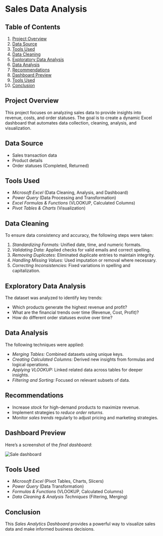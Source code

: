 # Sales Data Analysis 

##  Table of Contents  
1. [Project Overview](#project-overview)  
2. [Data Source](#data-source)  
3. [Tools Used](#tools-used)  
4. [Data Cleaning](#data-cleaning)  
5. [Exploratory Data Analysis](#exploratory-data-analysis)  
6. [Data Analysis](#data-analysis)  
7. [Recommendations](#recommendations)  
8. [Dashboard Preview](#dashboard-preview)  
9. [Tools Used](#tools-used)
10.  [Conclusion](#conclusion)

##  Project Overview  
This project focuses on analyzing sales data to provide insights into revenue, costs, and order statuses. The goal is to create a dynamic Excel dashboard that automates data collection, cleaning, analysis, and visualization.  

##  Data Source  
- Sales transaction data  
- Product details  
- Order statuses (Completed, Returned)

##  Tools Used  
- *Microsoft Excel* (Data Cleaning, Analysis, and Dashboard)  
- *Power Query* (Data Processing and Transformation)  
- *Excel Formulas & Functions* (VLOOKUP, Calculated Columns)  
- *Pivot Tables & Charts* (Visualization)  

##  Data Cleaning  
To ensure data consistency and accuracy, the following steps were taken:  

1. *Standardizing Formats:* Unified date, time, and numeric formats.  
2. *Validating Data:* Applied checks for valid emails and correct spelling.  
3. *Removing Duplicates:* Eliminated duplicate entries to maintain integrity.  
4. *Handling Missing Values:* Used imputation or removal where necessary.  
5. *Correcting Inconsistencies:* Fixed variations in spelling and capitalization.

##  Exploratory Data Analysis  
The dataset was analyzed to identify key trends:  

- Which products generate the highest revenue and profit?  
- What are the financial trends over time (Revenue, Cost, Profit)?  
- How do different order statuses evolve over time?

##  Data Analysis  
The following techniques were applied:  

- *Merging Tables:* Combined datasets using unique keys.  
- *Creating Calculated Columns:* Derived new insights from formulas and logical operations.  
- *Applying VLOOKUP:* Linked related data across tables for deeper insights.  
- *Filtering and Sorting:* Focused on relevant subsets of data.  

##  Recommendations  
- Increase *stock* for high-demand products to maximize revenue.  
- Implement strategies to *reduce order returns*.  
- Monitor *sales trends* regularly to adjust pricing and marketing strategies.

##  Dashboard Preview  
Here’s a screenshot of the *final dashboard*:

![Sale dashboard](https://github.com/user-attachments/assets/8255f526-19f6-45a4-a053-aba8cc787278)

##  Tools Used  
- *Microsoft Excel* (Pivot Tables, Charts, Slicers)  
- *Power Query* (Data Transformation)  
- *Formulas & Functions* (VLOOKUP, Calculated Columns)  
- *Data Cleaning & Analysis Techniques* (Filtering, Merging)

## Conclusion  
This *Sales Analytics Dashboard* provides a powerful way to visualize sales data and make informed business decisions.















